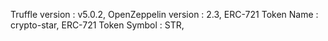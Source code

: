 Truffle version : v5.0.2,
OpenZeppelin version : 2.3,
ERC-721 Token Name : crypto-star,
ERC-721 Token Symbol : STR,

